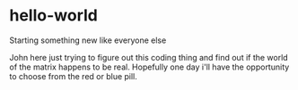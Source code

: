 # hello-world
Starting something new like everyone else


John here just trying to figure out this coding thing and find out if the world of the matrix happens to be real. Hopefully one day i'll have the opportunity to choose from the red or blue pill.
